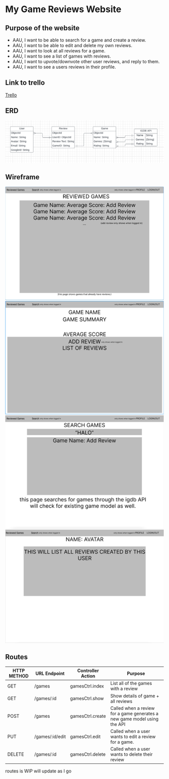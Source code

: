 # My Game Reviews Website

## Purpose of the website
* AAU, I want to be able to search for a game and create a review.
* AAU, I want to be able to edit and delete my own reviews.
* AAU, I want to look at all reviews for a game.
* AAU, I want to see a list of games with reviews.
* AAU, I want to upvote/downvote other user reviews, and reply to them.
* AAU, I want to see a users reviews in their profile.
## Link to trello
[Trello](https://trello.com/invite/b/4GTeRKv7/2fd075d16375be05be3014c841cdbeba/project-2-games-review-website)
## ERD
![ERD](https://github.com/sapalombo21/SEIR-P2-Fullstack/blob/main/public/images/Screen%20Shot%202022-04-08%20at%2012.42.40%20PM.png)
## Wireframe
![wireframe1](public/images/74EF89A1-A90F-47E7-8CDD-29253C499A88.jpeg)
![wireframe2](public/images/72080742-B3EA-40E6-BBCC-4DB92924F44B.jpeg)
![wireframe3](public/images/B52F1E7E-7654-47B5-9BF8-12AB8AB3A9B3.jpeg)
![wireframe4](public/images/BBC307DF-9E98-4EBB-9413-861F64FA3BC8.jpeg)
## Routes
| HTTP METHOD | URL Endpoint    | Controller Action | Purpose                                                                  |
|-------------|-----------------|-------------------|--------------------------------------------------------------------------|
| GET         | /games          | gamesCtrl.index   | List all of the games with a review                                      |
| GET         | /games/:id      | gamesCtrl.show    | Show details of game + all reviews                                       |
| POST        | /games          | gamesCtrl.create  | Called when a review for a game generates a new game model using the API |
| PUT         | /games/:id/edit | gamesCtrl.edit    | Called when a user wants to edit a review for a game.                    |
| DELETE      | /games/:id      | gamesCtrl.delete  | Called when a user wants to delete their review                          |
routes is WIP will update as I go